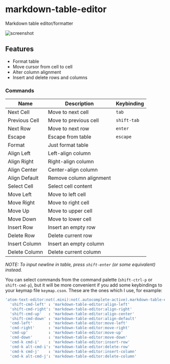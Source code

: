# markdown-table-editor
Markdown table editor/formatter

![screenshot](https://github.com/susisu/markdown-table-editor/wiki/images/demo.gif)

## Features
* Format table
* Move cursor from cell to cell
* Alter column alignment
* Insert and delete rows and columns

### Commands
|     Name      |       Description       | Keybinding  |
| ------------- | ----------------------- | ----------- |
| Next Cell     | Move to next cell       | `tab`       |
| Previous Cell | Move to previous cell   | `shift-tab` |
| Next Row      | Move to next row        | `enter`     |
| Escape        | Escape from table       | `escape`    |
| Format        | Just format table       |             |
| Align Left    | Left-align column       |             |
| Align Right   | Right-align column      |             |
| Align Center  | Center-align column     |             |
| Align Default | Remove column alignment |             |
| Select Cell   | Select cell content     |             |
| Move Left     | Move to left cell       |             |
| Move Right    | Move to right cell      |             |
| Move Up       | Move to upper cell      |             |
| Move Down     | Move to lower cell      |             |
| Insert Row    | Insert an empty row     |             |
| Delete Row    | Delete current row      |             |
| Insert Column | Insert an empty column  |             |
| Delete Column | Delete current column   |             |

*NOTE: To input newline in table, press `shift-enter` (or some equivalent) instead.*

You can select commands from the command palette (`shift-ctrl-p` or `shift-cmd-p`), but it will be more convenient if you add some keybindings to your keymap file `keymap.cson`.
These are the ones which I use, for example:

``` coffee
'atom-text-editor:not(.mini):not(.autocomplete-active).markdown-table-editor-active':
  'shift-cmd-left' : 'markdown-table-editor:align-left'
  'shift-cmd-right': 'markdown-table-editor:align-right'
  'shift-cmd-up'   : 'markdown-table-editor:align-center'
  'shift-cmd-down' : 'markdown-table-editor:align-default'
  'cmd-left'       : 'markdown-table-editor:move-left'
  'cmd-right'      : 'markdown-table-editor:move-right'
  'cmd-up'         : 'markdown-table-editor:move-up'
  'cmd-down'       : 'markdown-table-editor:move-down'
  'cmd-k cmd-i'    : 'markdown-table-editor:insert-row'
  'cmd-k alt-cmd-i': 'markdown-table-editor:delete-row'
  'cmd-k cmd-j'    : 'markdown-table-editor:insert-column'
  'cmd-k alt-cmd-j': 'markdown-table-editor:delete-column'
```
